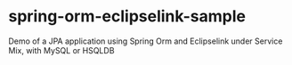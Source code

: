 spring-orm-eclipselink-sample
=============================

Demo of a JPA application using Spring Orm and Eclipselink under Service Mix, with MySQL or HSQLDB
